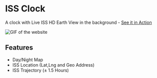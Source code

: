 ISS Clock
=========
A clock with Live ISS HD Earth View in the background - [See it in Action](http://avinayak.github.io/issclock/)

![GIF of the website](http://i.imgur.com/IaIzloY.gif)

## Features
* Day/Night Map
* ISS Location (Lat,Lng and Geo Address)
* ISS Trajectory (± 1.5 Hours)
